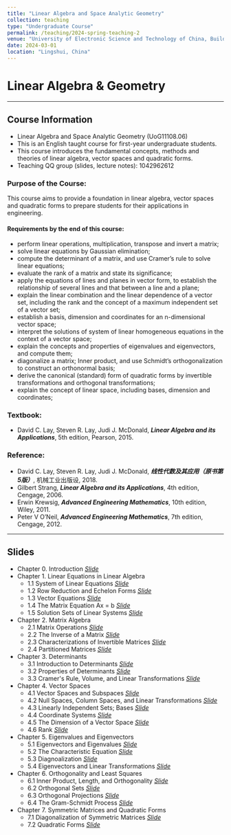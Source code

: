 ```yaml
---
title: "Linear Algebra and Space Analytic Geometry"
collection: teaching
type: "Undergraduate Course"
permalink: /teaching/2024-spring-teaching-2
venue: "University of Electronic Science and Technology of China, Building"
date: 2024-03-01
location: "Lingshui, China"
---
```


 
# Linear Algebra & Geometry

***
## Course Information
* Linear Algebra and Space Analytic Geometry (UoG11108.06)
* This is an English taught course for first-year undergraduate students.
* This course introduces the fundamental concepts, methods and theories of linear algebra, vector spaces and quadratic forms. 
* Teaching QQ group (slides, lecture notes): 1042962612 


### Purpose of the Course:
This course aims to provide a foundation in linear algebra, vector spaces and quadratic forms to prepare students for their applications in engineering.

#### Requirements by the end of this course:
* perform linear operations, multiplication, transpose and invert a matrix;
* solve linear equations by Gaussian elimination;
* compute the determinant of a matrix, and use Cramer’s rule to solve linear equations;
* evaluate the rank of a matrix and state its significance;
* apply the equations of lines and planes in vector form, to establish the relationship of several lines and that between a line and a plane;
* explain the linear combination and the linear dependence of a vector set, including the rank and the concept of a maximum independent set of a vector set;
* establish a basis, dimension and coordinates for an n-dimensional vector space;
* interpret the solutions of system of linear homogeneous equations in the context of a vector space;
* explain the concepts and properties of eigenvalues and eigenvectors, and compute them;
* diagonalize a matrix; Inner product, and use Schmidt’s orthogonalization to construct an orthonormal basis;
* derive the canonical (standard) form of quadratic forms by invertible transformations and orthogonal transformations;
* explain the concept of linear space, including bases, dimension and coordinates;


### Textbook:  
* David C. Lay, Steven R. Lay, Judi J. McDonald, _**Linear Algebra and its Applications**_, 5th edition,  Pearson, 2015. 

### Reference:
* David C. Lay, Steven R. Lay, Judi J. McDonald, _**线性代数及其应用（原书第5版）**_, 机械工业出版设, 2018.
* Gilbert Strang, _**Linear Algebra and its Applications**_, 4th edition, Cengage, 2006.
* Erwin Krewsig, _**Advanced Engineering Mathematics**_, 10th edition, Wiley, 2011.
* Peter V O’Neil, _**Advanced Engineering Mathematics**_, 7th edition, Cengage, 2012.


***
## Slides
* Chapter 0.  Introduction  [_Slide_](http://xiaozhouli.com/resources/LA2021/Chapter0_Introduction.pdf)
* Chapter 1.  Linear Equations in Linear Algebra
	- 1.1 System of Linear Equations  [_Slide_](http://xiaozhouli.com/resources/LA2021/Section1_1_LinearSystem.pdf)
	- 1.2 Row Reduction and Echelon Forms  [_Slide_](http://xiaozhouli.com/resources/LA2021/Section1_2_RowReduction_EchelonFroms.pdf)
	- 1.3 Vector Equations  [_Slide_](http://xiaozhouli.com/resources/LA2020/Section1_3_Vector.pdf)
	- 1.4 The Matrix Equation Ax = b  [_Slide_](http://xiaozhouli.com/resources/LA2020/Section1_4_MatrixEquation.pdf)
	- 1.5 Solution Sets of Linear Systems  [_Slide_](http://xiaozhouli.com/resources/LA2020/Section1_5_SolutionSet.pdf)
* Chapter 2.  Matrix Algebra
	- 2.1 Matrix Operations  [_Slide_](http://xiaozhouli.com/resources/LA2020/Section2_1_MatrixOperations.pdf)
	- 2.2 The Inverse of a Matrix  [_Slide_](http://xiaozhouli.com/resources/LA2020/Section2_2_Inverse.pdf)
	- 2.3 Characterizations of Invertible Matrices  [_Slide_](http://xiaozhouli.com/resources/LA2020/Section2_3_InvertibleMatrices.pdf)
	- 2.4 Partitioned Matrices  [_Slide_](http://xiaozhouli.com/resources/LA2020/Section2_4_PartitionedMatrices.pdf)
* Chapter 3.  Determinants
	- 3.1 Introduction to Determinants  [_Slide_](http://xiaozhouli.com/resources/LA2020/Section3_1_Determinants.pdf)
	- 3.2 Properties of Determinants  [_Slide_](http://xiaozhouli.com/resources/LA2020/Section3_2_PropertiesDeterminants.pdf)
	- 3.3 Cramer's Rule, Volume, and Linear Transformations  [_Slide_](http://xiaozhouli.com/resources/LA2020/Section3_3_CramersRule.pdf)
* Chapter 4.  Vector Spaces  
	- 4.1 Vector Spaces and Subspaces  [_Slide_](http://xiaozhouli.com/resources/LA2020/Section4_1_VectorSpaces.pdf)
	- 4.2 Null Spaces, Column Spaces, and Linear Transformations  [_Slide_](http://xiaozhouli.com/resources/LA2020/Section4_2_NullSpace_ColumnSpace.pdf)
	- 4.3 Linearly Independent Sets; Bases  [_Slide_](http://xiaozhouli.com/resources/LA2020/Section4_3_Linearly_Independent_Sets_Bases.pdf)
	- 4.4 Coordinate Systems  [_Slide_](http://xiaozhouli.com/resources/LA2020/Section4_4_CoordinateSystems.pdf)
	- 4.5 The Dimension of a Vector Space  [_Slide_](http://xiaozhouli.com/resources/LA2020/Section4_5_Dimension.pdf)
	- 4.6 Rank  [_Slide_](http://xiaozhouli.com/resources/LA2020/Section4_6_Rank.pdf)
* Chapter 5.  Eigenvalues and Eigenvectors
	- 5.1 Eigenvectors and Eigenvalues  [_Slide_](http://xiaozhouli.com/resources/LA2020/Section5_1_Eigenvector.pdf)
	- 5.2 The Characteristic Equation  [_Slide_](http://xiaozhouli.com/resources/LA2020/Section5_2_Characteristic.pdf)
	- 5.3 Diagnoalization  [_Slide_](http://xiaozhouli.com/resources/LA2020/Section5_3_Diagonalization.pdf)
	- 5.4 Eigenvectors and Linear Transformations  [_Slide_](http://xiaozhouli.com/resources/LA2020/Section5_4_LinearTransformation.pdf)
* Chapter 6.  Orthogonality and Least Squares
	- 6.1 Inner Product, Length, and Orthogonality  [_Slide_](http://xiaozhouli.com/resources/LA2020/Section6_1_InnerProduct_Orthognality.pdf)
	- 6.2 Orthogonal Sets  [_Slide_](http://xiaozhouli.com/resources/LA2020/Section6_2_OrthogonalSets.pdf)
	- 6.3 Orthogonal Projections  [_Slide_](http://xiaozhouli.com/resources/LA2020/Section6_3_OrthogonalProjection.pdf)
	- 6.4 The Gram-Schmidt Process  [_Slide_](http://xiaozhouli.com/resources/LA2020/Section6_4_Gram-Schmidt.pdf)
* Chapter 7.  Symmetric Matrices and Quadratic Forms
	- 7.1 Diagonalization of Symmetric Matrices  [_Slide_](http://xiaozhouli.com/resources/LA2020/Section7_1_SymmetricMatrices.pdf)
	- 7.2 Quadratic Forms  [_Slide_](http://xiaozhouli.com/resources/LA2020/Section7_2_QuadraticForms.pdf)